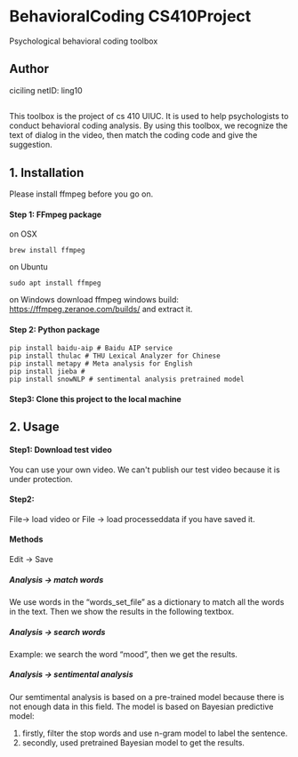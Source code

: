 # BehavioralCoding CS410Project
Psychological behavioral coding toolbox

## Author
ciciling netID: ling10
## 
This toolbox is the project of cs 410 UIUC. It is used to help psychologists to conduct behavioral coding analysis. By using this toolbox, we recognize the text of dialog in the video, then match the coding code and give the suggestion.

## 1. Installation

Please install ffmpeg before you go on.
#### Step 1: FFmpeg package
on OSX
~~~
brew install ffmpeg
~~~
on Ubuntu
~~~
sudo apt install ffmpeg
~~~
on Windows
download ffmpeg windows build: https://ffmpeg.zeranoe.com/builds/ and extract it.



#### Step 2: Python package
~~~{.python}
pip install baidu-aip # Baidu AIP service
pip install thulac # THU Lexical Analyzer for Chinese
pip install metapy # Meta analysis for English
pip install jieba # 
pip install snowNLP # sentimental analysis pretrained model
~~~

#### Step3: Clone this project to the local machine



## 2. Usage

#### Step1: Download test video
You can use your own video. We can't publish our test video because it is under protection.

#### Step2:
File-> load video or File -> load processeddata if you have saved it.

#### Methods

Edit -> Save

##### Analysis -> match words 
We use words in the “words_set_file” as a dictionary to match all the words in the text. Then we show the results in the following textbox.

##### Analysis -> search words 
Example: we search the word “mood”, then we get the results.


##### Analysis -> sentimental analysis 
Our semtimental analysis is based on a pre-trained model because there is not enough data
in this field.
The model is based on Bayesian predictive model:
1. firstly, filter the stop words and use n-gram model to label the sentence.
2. secondly, used pretrained Bayesian model to get the results.

